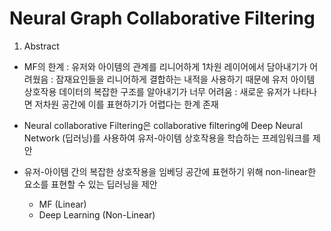
# Neural Graph Collaborative Filtering

1. Abstract
- MF의 한계
: 유저와 아이템의 관계를 리니어하게 1차원 레이어에서 담아내기가 어려웠음
: 잠재요인들을 리니어하게 결합하는 내적을 사용하기 때문에 유저 아이템 상호작용 데이터의 복잡한 구조를 알아내기가 너무 어려움
: 새로운 유저가 나타나면 저차원 공간에 이를 표현하기가 어렵다는 한계 존재

- Neural collaborative Filtering은 collaborative filtering에 Deep Neural Network (딥러닝)를 사용하여 유저-아이템 상호작용을 학습하는 프레임워크를 제안
- 유저-아이템 간의 복잡한 상호작용을 임베딩 공간에 표현하기 위해 non-linear한 요소를 표현할 수 있는 딥러닝을 제안
	-	MF (Linear)
	-	Deep Learning (Non-Linear)


<!--stackedit_data:
eyJoaXN0b3J5IjpbNDUwMzQ2NjgzLDI0MzA3NzE2NSwtMTYxND
M0MDAyNCw3MzA5OTgxMTZdfQ==
-->